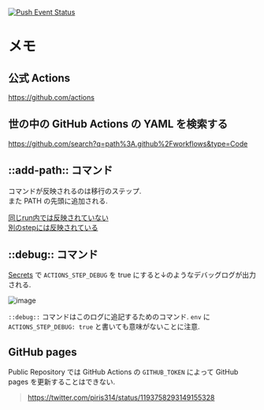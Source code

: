 [![Push Event Status](https://github.com/yasuhiroki/enjoy-github-actions/workflows/push%20event/badge.svg)](https://github.com/yasuhiroki/enjoy-github-actions/actions)


# メモ

## 公式 Actions

https://github.com/actions

## 世の中の GitHub Actions の YAML を検索する

https://github.com/search?q=path%3A.github%2Fworkflows&type=Code

## ::add-path:: コマンド

コマンドが反映されるのは移行のステップ.  
また PATH の先頭に追加される.

[同じrun内では反映されていない](https://github.com/yasuhiroki/enjoy-github-actions/commit/90e86550ce93058731e029b1a4e8bf5c374bbc19/checks?check_suite_id=253494226)  
[別のstepには反映されている](https://github.com/yasuhiroki/enjoy-github-actions/commit/ad23f90f2d4969e7e72ae14ab1869d35ccf8e8e0/checks?check_suite_id=253504963)

## ::debug:: コマンド

[Secrets](https://github.com/yasuhiroki/enjoy-github-actions/settings/secrets) で `ACTIONS_STEP_DEBUG` を true にすると↓のようなデバッグログが出力される.

![image](https://user-images.githubusercontent.com/3108110/66326748-817d8880-e964-11e9-8ff2-1243f7a178ca.png)

`::debug::` コマンドはこのログに追記するためのコマンド.
`env` に `ACTIONS_STEP_DEBUG: true` と書いても意味がないことに注意.

## GitHub pages

Public Repository では GitHub Actions の `GITHUB_TOKEN` によって GitHub pages を更新することはできない.

> https://twitter.com/piris314/status/1193758293149155328
